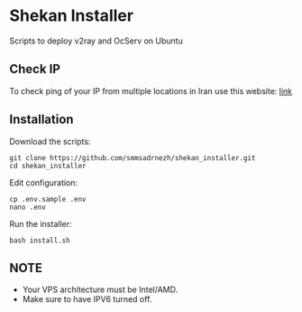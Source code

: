 # Shekan Installer
Scripts to deploy v2ray and OcServ on Ubuntu

## Check IP
To check ping of your IP from multiple locations in Iran use this website: [link](https://www.host-tracker.com/en/ic/ping-test)

## Installation
Download the scripts:

```
git clone https://github.com/smmsadrnezh/shekan_installer.git
cd shekan_installer
```

Edit configuration:
```
cp .env.sample .env
nano .env
```

Run the installer:
```
bash install.sh
```

## NOTE
- Your VPS architecture must be Intel/AMD.
- Make sure to have IPV6 turned off.
